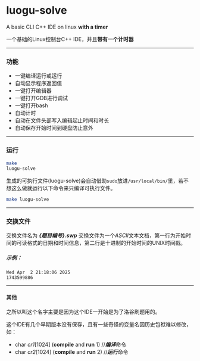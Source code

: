 # luogu-solve

A basic CLI C++ IDE on linux **with a timer**

一个基础的Linux控制台C++ IDE，并且**带有一个计时器**

---
### 功能
- 一键编译运行或运行
- 自动显示程序返回值
- 一键打开编辑器
- 一键打开GDB进行调试
- 一键打开bash
- 自动计时
- 自动在文件头部写入编辑起止时间和时长
- 自动保存开始时间到硬盘防止意外

---
### 运行

```bash
make
luogu-solve
```
生成的可执行文件(luogu-solve)会自动借助`sudo`放进`/usr/local/bin/`里，若不想这么做就运行以下命令来只编译可执行文件。
```bash
make luogu-solve
```

---
### 交换文件

交换文件名为 ***{题目编号}.swp***
交换文件为一个*ASCII*文本文档，第一行为开始时间的可读格式的日期和时间信息，第二行是十进制的开始时间的UNIX时间戳。
##### 示例：
```
Wed Apr  2 21:18:06 2025
1743599886
```


---
#### 其他

之所以叫这个名字主要是因为这个IDE一开始是为了洛谷刷题用的。

这个IDE有几个早期版本没有保存，且有一些奇怪的变量名因历史包袱难以修改，如：

- char *cr1*[1024] (**compile** and **run** 1) //***编译***命令
- char *cr2*[1024] (**compile** and **run** 2) //***运行***命令
